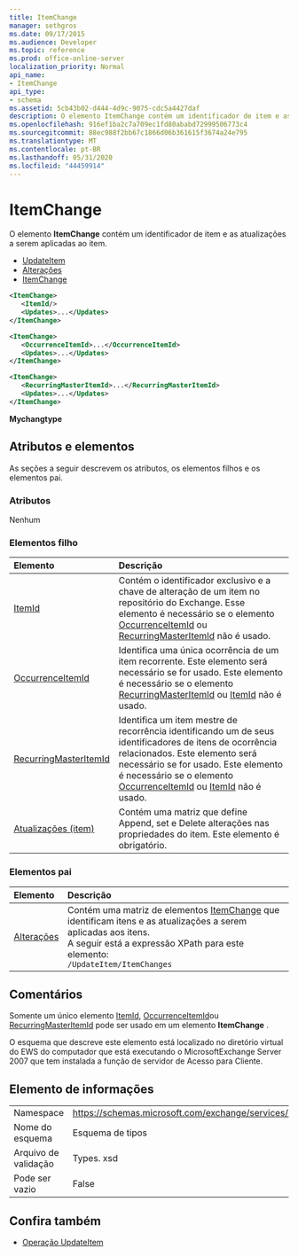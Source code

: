 ```yaml
---
title: ItemChange
manager: sethgros
ms.date: 09/17/2015
ms.audience: Developer
ms.topic: reference
ms.prod: office-online-server
localization_priority: Normal
api_name:
- ItemChange
api_type:
- schema
ms.assetid: 5cb43b02-d444-4d9c-9075-cdc5a4427daf
description: O elemento ItemChange contém um identificador de item e as atualizações a serem aplicadas ao item.
ms.openlocfilehash: 916ef1ba2c7a709ec1fd80ababd72999506773c4
ms.sourcegitcommit: 88ec988f2bb67c1866d06b361615f3674a24e795
ms.translationtype: MT
ms.contentlocale: pt-BR
ms.lasthandoff: 05/31/2020
ms.locfileid: "44459914"
---
```

# <a name="itemchange"></a>ItemChange

O elemento **ItemChange** contém um identificador de item e as atualizações a serem aplicadas ao item. 
  
- [UpdateItem](updateitem.md) 
- [Alterações](itemchanges.md)
- [ItemChange](itemchange.md)
  
```xml
<ItemChange>
   <ItemId/>
   <Updates>...</Updates>
</ItemChange>
```

```xml
<ItemChange>
   <OccurrenceItemId>...</OccurrenceItemId>
   <Updates>...</Updates>
</ItemChange>
```

```xml
<ItemChange>
   <RecurringMasterItemId>...</RecurringMasterItemId>
   <Updates>...</Updates>
</ItemChange>
```

**Mychangtype**

## <a name="attributes-and-elements"></a>Atributos e elementos

As seções a seguir descrevem os atributos, os elementos filhos e os elementos pai.
  
### <a name="attributes"></a>Atributos

Nenhum
  
### <a name="child-elements"></a>Elementos filho

|**Elemento**|**Descrição**|
|:-----|:-----|
|[ItemId](itemid.md) <br/> |Contém o identificador exclusivo e a chave de alteração de um item no repositório do Exchange. Esse elemento é necessário se o elemento [OccurrenceItemId](occurrenceitemid.md) ou [RecurringMasterItemId](recurringmasteritemid.md) não é usado.  <br/> |
|[OccurrenceItemId](occurrenceitemid.md) <br/> |Identifica uma única ocorrência de um item recorrente. Este elemento será necessário se for usado. Este elemento é necessário se o elemento [RecurringMasterItemId](recurringmasteritemid.md) ou [ItemId](itemid.md) não é usado.  <br/> |
|[RecurringMasterItemId](recurringmasteritemid.md) <br/> |Identifica um item mestre de recorrência identificando um de seus identificadores de itens de ocorrência relacionados. Este elemento será necessário se for usado. Este elemento é necessário se o elemento [OccurrenceItemId](occurrenceitemid.md) ou [ItemId](itemid.md) não é usado.  <br/> |
|[Atualizações (item)](updates-item.md) <br/> |Contém uma matriz que define Append, set e Delete alterações nas propriedades do item. Este elemento é obrigatório.  <br/> |
   
### <a name="parent-elements"></a>Elementos pai

|**Elemento**|**Descrição**|
|:-----|:-----|
|[Alterações](itemchanges.md) <br/> |Contém uma matriz de elementos [ItemChange](itemchange.md) que identificam itens e as atualizações a serem aplicadas aos itens.  <br/> A seguir está a expressão XPath para este elemento:  <br/>  `/UpdateItem/ItemChanges` <br/> |
   
## <a name="remarks"></a>Comentários

Somente um único elemento [ItemId](itemid.md), [OccurrenceItemId](occurrenceitemid.md)ou [RecurringMasterItemId](recurringmasteritemid.md) pode ser usado em um elemento **ItemChange** . 
  
O esquema que descreve este elemento está localizado no diretório virtual do EWS do computador que está executando o MicrosoftExchange Server 2007 que tem instalada a função de servidor de Acesso para Cliente.
  
## <a name="element-information"></a>Elemento de informações

|||
|:-----|:-----|
|Namespace  <br/> |https://schemas.microsoft.com/exchange/services/2006/types  <br/> |
|Nome do esquema  <br/> |Esquema de tipos  <br/> |
|Arquivo de validação  <br/> |Types. xsd  <br/> |
|Pode ser vazio  <br/> |False  <br/> |
   
## <a name="see-also"></a>Confira também

- [Operação UpdateItem](updateitem-operation.md)

